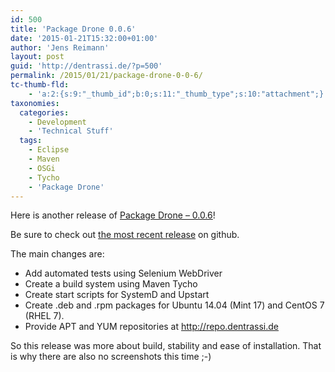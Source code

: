 ```yaml
---
id: 500
title: 'Package Drone 0.0.6'
date: '2015-01-21T15:32:00+01:00'
author: 'Jens Reimann'
layout: post
guid: 'http://dentrassi.de/?p=500'
permalink: /2015/01/21/package-drone-0-0-6/
tc-thumb-fld:
    - 'a:2:{s:9:"_thumb_id";b:0;s:11:"_thumb_type";s:10:"attachment";}'
taxonomies:
  categories:
    - Development
    - 'Technical Stuff'
  tags:
    - Eclipse
    - Maven
    - OSGi
    - Tycho
    - 'Package Drone'
---
```


Here is another release of [Package Drone – 0.0.6](https://github.com/ctron/package-drone/releases/tag/v0.0.6)!

Be sure to check out [the most recent release](https://github.com/ctron/package-drone/releases) on github.

<!-- more -->

The main changes are:

- Add automated tests using Selenium WebDriver
- Create a build system using Maven Tycho
- Create start scripts for SystemD and Upstart
- Create .deb and .rpm packages for Ubuntu 14.04 (Mint 17) and CentOS 7 (RHEL 7).
- Provide APT and YUM repositories at <http://repo.dentrassi.de>

So this release was more about build, stability and ease of installation. That is why there are also no screenshots this time ;-)
